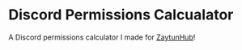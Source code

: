 # Discord Permissions Calcualator

A Discord permissions calculator I made for [ZaytunHub](https://www.zaytunhub.com/)!
